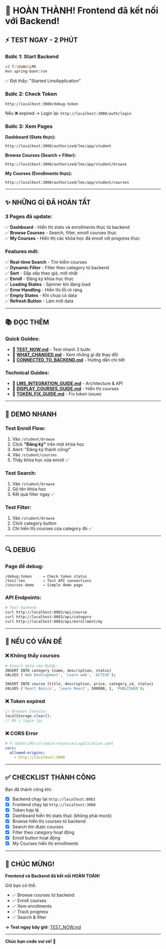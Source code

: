 # 🎉 HOÀN THÀNH! Frontend đã kết nối với Backend!

## ⚡ TEST NGAY - 2 PHÚT

### **Bước 1: Start Backend**

```bash
cd f:\DoAn\LMS
mvn spring-boot:run
```

✅ Đợi thấy: "Started LmsApplication"

### **Bước 2: Check Token**

```
http://localhost:3000/debug-token
```

Nếu ❌ expired → Login lại: `http://localhost:3000/auth/login`

### **Bước 3: Xem Pages**

**Dashboard (Stats thực):**

```
http://localhost:3000/authorized/lms/app/student
```

**Browse Courses (Search + Filter):**

```
http://localhost:3000/authorized/lms/app/student/browse
```

**My Courses (Enrollments thực):**

```
http://localhost:3000/authorized/lms/app/student/courses
```

---

## ✨ NHỮNG GÌ ĐÃ HOÀN TẤT

### **3 Pages đã update:**

✅ **Dashboard** - Hiển thị stats và enrollments thực từ backend  
✅ **Browse Courses** - Search, filter, enroll courses thực  
✅ **My Courses** - Hiển thị các khóa học đã enroll với progress thực

### **Features mới:**

✅ **Real-time Search** - Tìm kiếm courses  
✅ **Dynamic Filter** - Filter theo category từ backend  
✅ **Sort** - Sắp xếp theo giá, mới nhất  
✅ **Enroll** - Đăng ký khóa học thực  
✅ **Loading States** - Spinner khi đang load  
✅ **Error Handling** - Hiển thị lỗi rõ ràng  
✅ **Empty States** - Khi chưa có data  
✅ **Refresh Button** - Làm mới data

---

## 📚 ĐỌC THÊM

### **Quick Guides:**

- 🚀 **[TEST_NOW.md](./TEST_NOW.md)** - Test nhanh 3 bước
- 📝 **[WHAT_CHANGED.md](./WHAT_CHANGED.md)** - Xem những gì đã thay đổi
- 📖 **[CONNECTED_TO_BACKEND.md](./CONNECTED_TO_BACKEND.md)** - Hướng dẫn chi tiết

### **Technical Guides:**

- 🔧 **[LMS_INTEGRATION_GUIDE.md](./LMS_INTEGRATION_GUIDE.md)** - Architecture & API
- 🎨 **[DISPLAY_COURSES_GUIDE.md](./DISPLAY_COURSES_GUIDE.md)** - Hiển thị courses
- 🔑 **[TOKEN_FIX_GUIDE.md](./TOKEN_FIX_GUIDE.md)** - Fix token issues

---

## 🎯 DEMO NHANH

### **Test Enroll Flow:**

1. Vào `/student/browse`
2. Click **"Đăng ký"** trên một khóa học
3. Alert: "Đăng ký thành công!"
4. Vào `/student/courses`
5. Thấy khóa học vừa enroll ✅

### **Test Search:**

1. Vào `/student/browse`
2. Gõ tên khóa học
3. Kết quả filter ngay ✅

### **Test Filter:**

1. Vào `/student/browse`
2. Click category button
3. Chỉ hiển thị courses của category đó ✅

---

## 🔍 DEBUG

### **Page để debug:**

```
/debug-token     → Check token status
/test-lms        → Test API connections
/courses-demo    → Simple demo page
```

### **API Endpoints:**

```bash
# Test backend
curl http://localhost:8083/api/course
curl http://localhost:8083/api/category
curl http://localhost:8083/api/enrollment/my
```

---

## 🐛 NẾU CÓ VẤN ĐỀ

### ❌ **Không thấy courses**

```bash
# Insert data vào MySQL:
INSERT INTO category (name, description, status)
VALUES ('Web Development', 'Learn web', 'ACTIVE');

INSERT INTO course (title, description, price, category_id, status)
VALUES ('React Basics', 'Learn React', 500000, 1, 'PUBLISHED');
```

### ❌ **Token expired**

```javascript
// Browser Console:
localStorage.clear();
// Rồi login lại
```

### ❌ **CORS Error**

```yaml
# f:\DoAn\LMS\src\main\resources\application.yaml
cors:
  allowed-origins:
    - http://localhost:3000
```

---

## ✅ CHECKLIST THÀNH CÔNG

Bạn đã thành công khi:

- [x] Backend chạy tại `http://localhost:8083`
- [x] Frontend chạy tại `http://localhost:3000`
- [x] Token hợp lệ
- [x] Dashboard hiển thị stats thực (không phải mock)
- [x] Browse hiển thị courses từ backend
- [x] Search tìm được courses
- [x] Filter theo category hoạt động
- [x] Enroll button hoạt động
- [x] My Courses hiển thị enrollments

---

## 🎊 CHÚC MỪNG!

**Frontend và Backend đã kết nối HOÀN TOÀN!**

Giờ bạn có thể:

- ✅ Browse courses từ backend
- ✅ Enroll courses
- ✅ Xem enrollments
- ✅ Track progress
- ✅ Search & filter

**→ Test ngay bây giờ:** [TEST_NOW.md](./TEST_NOW.md)

---

**Chúc bạn code vui vẻ! 🚀**
